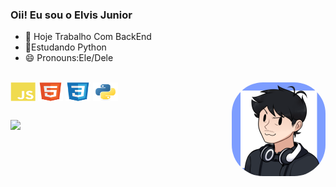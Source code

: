 ### Oii! Eu sou o Elvis Junior

- 🔭 Hoje Trabalho Com BackEnd
- 🌱Estudando Python
- 😄 Pronouns:Ele/Dele
<div style="display: inline_block"><br>
  <img align="center" alt="elvis-Js" height="30" width="40" src="https://raw.githubusercontent.com/devicons/devicon/master/icons/javascript/javascript-plain.svg">
  <img align="center" alt="elvis-HTML" height="30" width="40" src="https://raw.githubusercontent.com/devicons/devicon/master/icons/html5/html5-original.svg">
  <img align="center" alt="elvis-CSS" height="30" width="40" src="https://raw.githubusercontent.com/devicons/devicon/master/icons/css3/css3-original.svg">
  <img align="center" alt="elvis-Python" height="30" width="40" src="https://raw.githubusercontent.com/devicons/devicon/master/icons/python/python-original.svg">
  <img align="right" alt="elvis-pic" height="150" style="border-radius:50px;" src="https://github.com/Elvis-Almeida-Mendes-Junior/Elvis-Almeida-Mendes-Junior/blob/main/MyPerfil.png">
</div>
 
  ##
 
  <div>
  <a href="https://instagram.com/elvis_almeida_mendes" target="_blank"><img src="https://img.shields.io/badge/-Instagram-%23E4405F?style=for-the-badge&logo=instagram&logoColor=white" target="_blank"></a>
</div>


